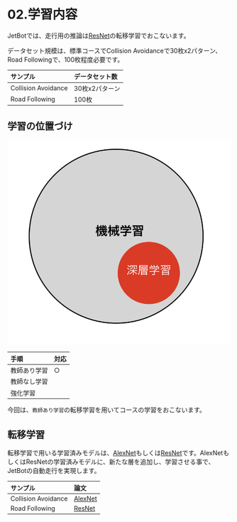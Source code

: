 # 02.学習内容

JetBotでは、走行用の推論は[ResNet](https://arxiv.org/abs/1512.03385)の転移学習でおこないます。

データセット規模は、標準コースでCollision Avoidanceで30枚x2パターン、Road Followingで、100枚程度必要です。

|サンプル|データセット数|
|:--|:--|
|Collision Avoidance|30枚x2パターン|
|Road Following|100枚|

## 学習の位置づけ

![](./img/train001.png)

|手順|対応|
|:--|:--|
|教師あり学習|○|
|教師なし学習||
|強化学習||

今回は、`教師あり学習`の転移学習を用いてコースの学習をおこないます。

## 転移学習

転移学習で用いる学習済みモデルは、[AlexNet](https://papers.nips.cc/paper/4824-imagenet-classification-with-deep-convolutional-neural-networks.pdf)もしくは[ResNet](https://arxiv.org/pdf/1512.03385.pdf)です。AlexNetもしくはResNetの学習済みモデルに、新たな層を追加し、学習させる事で、JetBotの自動走行を実現します。

|サンプル|論文|
|:--|:--|
|Collision Avoidance|[AlexNet](https://papers.nips.cc/paper/4824-imagenet-classification-with-deep-convolutional-neural-networks.pdf)|
|Road Following|[ResNet](https://arxiv.org/pdf/1512.03385.pdf)|
